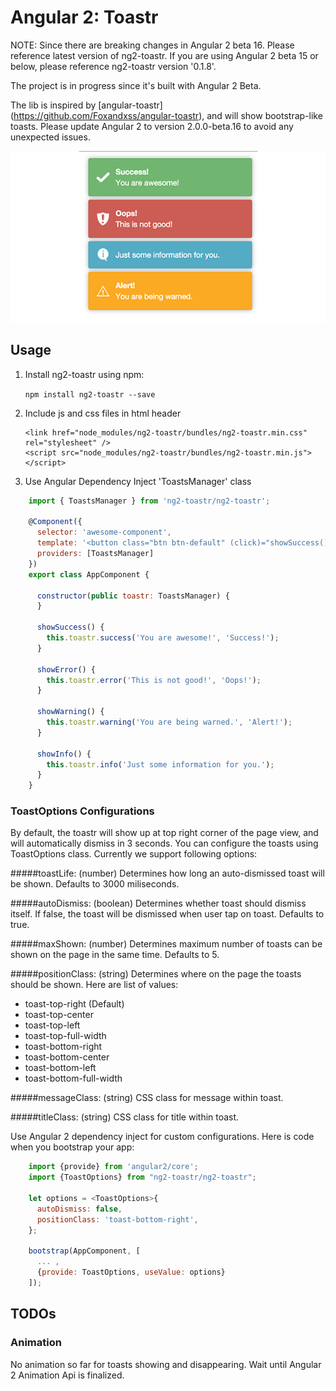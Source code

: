 Angular 2: Toastr
===================

NOTE: Since there are breaking changes in Angular 2 beta 16. Please reference latest version of ng2-toastr. 
If you are using Angular 2 beta 15 or below, please reference ng2-toastr version '0.1.8'.

The project is in progress since it's built with Angular 2 Beta. 

The lib is inspired by [angular-toastr] (https://github.com/Foxandxss/angular-toastr), and will show bootstrap-like toasts. 
Please update Angular 2 to version 2.0.0-beta.16 to avoid any unexpected issues.

![Examples](toastr-examples.jpg?raw=true "Bootstrap Toasts")

## Usage

1. Install ng2-toastr using npm:

    ``` npm install ng2-toastr --save ```

2. Include js and css files in html header
    
    ```
    <link href="node_modules/ng2-toastr/bundles/ng2-toastr.min.css" rel="stylesheet" />
    <script src="node_modules/ng2-toastr/bundles/ng2-toastr.min.js"></script>
    
    ```

3. Use Angular Dependency Inject 'ToastsManager' class

```javascript
    import { ToastsManager } from 'ng2-toastr/ng2-toastr';
    
    @Component({
      selector: 'awesome-component',
      template: '<button class="btn btn-default" (click)="showSuccess()">Toastr Tester</button>',
      providers: [ToastsManager]
    })
    export class AppComponent {
    
      constructor(public toastr: ToastsManager) {
      }
        
      showSuccess() {
        this.toastr.success('You are awesome!', 'Success!');
      }
    
      showError() {
        this.toastr.error('This is not good!', 'Oops!');
      }
    
      showWarning() {
        this.toastr.warning('You are being warned.', 'Alert!');
      }
    
      showInfo() {
        this.toastr.info('Just some information for you.');
      }
    }
```


### ToastOptions Configurations

By default, the toastr will show up at top right corner of the page view, and will automatically dismiss in 3 seconds. 
You can configure the toasts using ToastOptions class. Currently we support following options:

#####toastLife: (number)
Determines how long an auto-dismissed toast will be shown. Defaults to 3000 miliseconds.
 
#####autoDismiss: (boolean)
Determines whether toast should dismiss itself. If false, the toast will be dismissed when user tap on toast. Defaults to true.

#####maxShown: (number)
Determines maximum number of toasts can be shown on the page in the same time. Defaults to 5.

#####positionClass: (string)
Determines where on the page the toasts should be shown. Here are list of values: 
* toast-top-right (Default)
* toast-top-center
* toast-top-left
* toast-top-full-width
* toast-bottom-right
* toast-bottom-center
* toast-bottom-left
* toast-bottom-full-width

#####messageClass: (string)
CSS class for message within toast.

#####titleClass: (string)
CSS class for title within toast.

Use Angular 2 dependency inject for custom configurations. Here is code when you bootstrap your app:

```javascript
    import {provide} from 'angular2/core';
    import {ToastOptions} from "ng2-toastr/ng2-toastr";
    
    let options = <ToastOptions>{
      autoDismiss: false,
      positionClass: 'toast-bottom-right',
    };
    
    bootstrap(AppComponent, [
      ... ,   
      {provide: ToastOptions, useValue: options}
    ]);

```

## TODOs

### Animation
No animation so far for toasts showing and disappearing. Wait until Angular 2 Animation Api is finalized.

